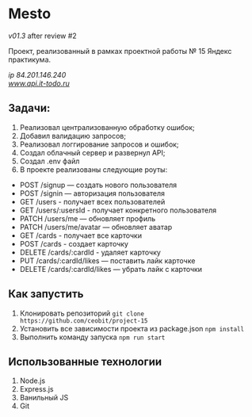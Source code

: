 # Mesto

_v01.3_ after review #2

Проект, реализованный в рамках проектной работы № 15 Яндекс практикума.

_ip 84.201.146.240_<br>
_www.api.it-todo.ru_

## Задачи: 

1.  Реализовал централизованную обработку ошибок;
2.  Добавил валидацию запросов;
3.  Реализовал логгирование запросов и ошибок;
4.  Создал облачный сервер и развернул API;
5.  Создал .env файл 
6.  В проекте реализованы следующие роуты: 
<ul>
<li>POST /signup — создать нового пользователя</li>
<li>POST /signin — авторизация пользователя</li>
<li>GET /users - получает всех пользователей</li>
<li>GET /users/:usersId - получает конкретного пользователя</li>
<li>PATCH /users/me — обновляет профиль</li>
<li>PATCH /users/me/avatar — обновляет аватар</li>
<li>GET /cards - получает все карточки</li>
<li>POST /cards - создает карточку</li>
<li>DELETE /cards/:cardId - удаляет карточку</li>
<li>PUT /cards/:cardId/likes — поставить лайк карточке</li>
<li>DELETE /cards/:cardId/likes — убрать лайк с карточки</li>
</ul>

## Как запустить

1. Клонировать репозиторий
`git clone https://github.com/ceobit/project-15`
2. Установить все зависимости проекта из package.json
`npm install`
3. Выполнить команду запуска
`npm run start`

## Использованные технологии
1. Node.js
2. Express.js
3. Ванильный JS
4. Git









